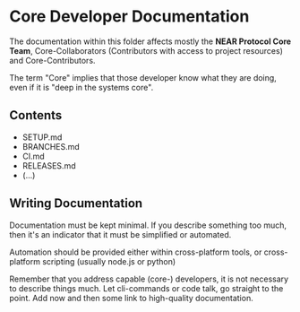 # Core Developer Documentation

The documentation within this folder affects mostly the **NEAR Protocol Core Team**, Core-Collaborators (Contributors with access to project resources) and Core-Contributors.

The term "Core" implies that those developer know what they are doing, even if it is "deep in the systems core".

## Contents

* SETUP.md
* BRANCHES.md
* CI.md
* RELEASES.md
* (...)

## Writing Documentation

Documentation must be kept minimal. If you describe something too much, then it's an indicator that it must be simplified or automated.

Automation should be provided either within cross-platform tools, or cross-platform scripting (usually node.js or python)

Remember that you address capable (core-) developers, it is not necessary to describe things much. Let cli-commands or code talk, go straight to the point. Add now and then some link to high-quality documentation.
